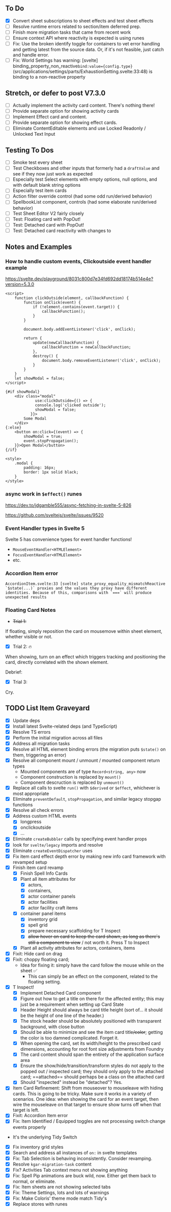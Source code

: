 ## To Do

- [x] Convert sheet subscriptions to sheet effects and test sheet effects
- [ ] Resolve runtime errors related to section/item deferred prep.
- [ ] Finish more migration tasks that came from recent work
- [ ] Ensure context API where reactivity is expected is using runes
- [ ] Fix: Use the broken identify toggle for containers to vet error handling and getting latest from the source data. Or, if it's not feasible, just catch and handle error.
- [ ] Fix: World Settings has warning: [svelte] binding_property_non_reactive`bind:value={config.type}` (src/applications/settings/parts/ExhaustionSetting.svelte:33:48) is binding to a non-reactive property

## Stretch, or defer to post V7.3.0

- [ ] Actually implement the activity card content. There's nothing there!
- [ ] Provide separate option for showing activity cards
- [ ] Implement Effect card and content.
- [ ] Provide separate option for showing effect cards.
- [ ] Eliminate ContentEditable elements and use Locked Readonly / Unlocked Text Input

## Testing To Dos

- [ ] Smoke test every sheet
- [ ] Test Checkboxes and other inputs that formerly had a `draftValue` and see if they now just work as expected
- [ ] Especially test Select elements with empty options, null options, and with default blank string options
- [ ] Especially test item cards
- [ ] Action filter override control (had some odd run/derived behavior)
- [ ] SpellbookList component, controls (had some elaborate run/derived behavior)
- [ ] Test Sheet Editor V2 fairly closely
- [ ] Test: Floating card with PopOut!
- [ ] Test: Detached card with PopOut!
- [ ] Test: Detached card reactivity with changes to

## Notes and Examples

### How to handle custom events, Clickoutside event handler example

https://svelte.dev/playground/8031c800d7e34fd692dd18174b514e4e?version=5.3.0

```svelte
<script>
	function clickOutside(element, callbackFunction) {
		function onClick(event) {
			if (!element.contains(event.target)) {
				callbackFunction();
			}
		}

		document.body.addEventListener('click', onClick);

		return {
			update(newCallbackFunction) {
				callbackFunction = newCallbackFunction;
			},
			destroy() {
				document.body.removeEventListener('click', onClick);
			}
		}
	}
	let showModal = false;
</script>

{#if showModal}
	<div class="modal"
			 use:clickOutside={() => {
		     console.log('clicked outside');
		     showModal = false;
		   }}>
		Some Modal
	</div>
{:else}
	<button on:click={(event) => {
		showModal = true;
		event.stopPropagation();
	}}>Open Modal</button>
{/if}

<style>
	.modal {
		padding: 16px;
		border: 1px solid black;
	}
</style>
```

### async work in `$effect()` runes

https://dev.to/jdgamble555/async-fetching-in-svelte-5-826

https://github.com/sveltejs/svelte/issues/9520

### Event Handler types in Svelte 5

Svelte 5 has convenience types for event handler functions!

- `MouseEventHandler<HTMLElement>`
- `FocusEventHandler<HTMLElement>`
- etc.

### Accordion Item error

```
AccordionItem.svelte:33 [svelte] state_proxy_equality_mismatchReactive `$state(...)` proxies and the values they proxy have different identities. Because of this, comparisons with `===` will produce unexpected results
```

### Floating Card Notes

- ~~Trial 1:~~

If floating, simply reposition the card on mousemove within sheet element, whether visible or not.

- [x] Trial 2: 🔥

When showing, turn on an effect which triggers tracking and positioning the card, directly correlated with the shown element.

Debrief:

- [x] Trial 3:

Cry.

## TODO List Item Graveyard

- [x] Update deps
- [x] Install latest Svelte-related deps (and TypeScript)
- [x] Resolve TS errors
- [x] Perform the initial migration across all files
- [x] Address all migration tasks
- [x] Resolve all HTML element binding errors (the migration puts `$state()` on them, triggering an error)
- [x] Resolve all component mount / unmount / mounted component return types
  - Mounted components are of type `Record<string, any>` now
  - Component construction is replaced by `mount()`
  - Component descruction is replaced by `unmount()`
- [x] Replace all calls to svelte `run()` with `$derived` or `$effect`, whichever is most appropriate
- [x] Eliminate `preventDefault`, `stopPropagation`, and similar legacy stopgap functions
- [x] Resolve all check errors
- [x] Address custom HTML events
  - [x] longpress
  - [x] onclickoutside
  - [x] ...
- [x] Eliminate `createBubbler` calls by specifying event handler props
- [x] look for `svelte/legacy` imports and resolve
- [x] Eliminate `createEventDispatcher` uses
- [x] Fix item card effect depth error by making new info card framework with revamped setup
- [x] Finish item card revamp
  - [x] Finish Spell Info Cards
  - [x] Plant all item attributes for
    - [x] actors,
    - [x] containers,
    - [x] actor container panels
    - [x] actor facilities
    - [x] actor facility craft items
  - [x] container panel items
    - [x] inventory grid
    - [x] spell grid
    - [x] prepare necessary scaffolding for T Inspect
    - [x] ~~allow hover on card to keep the card shown, as long as there's still a component to view~~ / not worth it. Press T to Inspect
  - [x] Plant all activity attributes for actors, containers, items
- [x] Fixit: Hide card on drag
- [x] Fixit: choppy floating card;
  - Idea for fixing it: simply have the card follow the mouse while on the sheet ✅
    - This can simply be an effect on the component, related to the floating setting.
- [x] T Inspect!
  - [x] Implement Detached Card component
  - [x] Figure out how to get a title on there for the affected entity; this may just be a requirement when setting up Card State
  - [x] Header Height should always be card title height (sort of... it should be the height of one line of the header.)
  - [x] The stock header should be absolutely positioned with transparent background, with close button
  - [x] Should be able to minimize and see the item card title~~/color~~; getting the color is too damned complicated. Forget it.
  - [x] When opening the card, set its width/height to the prescribed card dimensions, accounting for root font size adjustments from Foundry
  - [x] The card content should span the entirety of the application surface area
  - [x] Ensure the show/hide/transition/transform styles do not apply to the popped out / inspected card; they should only apply to the attached card; ==attached== should perhaps be a class on the attached card
  - [x] Should "inspected" instead be "detached"? Yes.
- [x] Item Card Refinement: Shift from mouseover to mouseleave with hiding cards. This is going to be tricky. Make sure it works in a variety of scenarios. One idea: when showing the card for an event target, then wire the mouseleave on that target to ensure show turns off when that target is left.
- [x] Fixit: Accordion Item error
- [x] Fix: Item Identified / Equipped toggles are not processing switch change events properly
- It's the underlying Tidy Switch
- [x] Fix inventory grid styles
- [x] Search and address all instances of `on:` in svelte templates
- [x] Fix: Tab Selection is behaving inconsistently. Consider revamping.
- [x] Resolve `kgar-migration-task` content
- [x] Fix? Activities Tab context menu not showing anything
- [x] Fix: Spell Pip animations are buck wild, now. Either get them back to normal, or eliminate.
- [x] Fix: Item sheets are not showing selected tabs
- [x] Fix: Theme Settings, lots and lots of warnings
- [x] Fix: Make Coloris' theme mode match Tidy's
- [x] Replace stores with runes